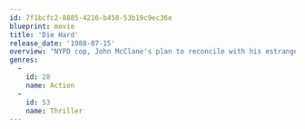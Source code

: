 ```yaml
---
id: 7f1bcfc2-8885-4216-b458-53b19c9ec36e
blueprint: movie
title: 'Die Hard'
release_date: '1988-07-15'
overview: "NYPD cop, John McClane's plan to reconcile with his estranged wife is thrown for a serious loop when minutes after he arrives at her office, the entire building is overtaken by a group of terrorists. With little help from the LAPD, wisecracking McClane sets out to single-handedly rescue the hostages and bring the bad guys down."
genres:
  -
    id: 28
    name: Action
  -
    id: 53
    name: Thriller
---
```

